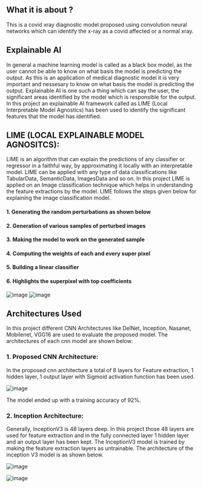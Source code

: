 ## What it is about ?
This is a covid xray diagnostic model proposed using convolution neural networks which can identify the x-ray as a covid affected or a normal xray.  

## Explainable AI
In general a machine learning model is called as a black box model, as the user cannot be able to know on what basis the model is predicting the output. As this is an application of medical diagnostic model it is very important and nessesary to know on what basis the model is predicting the output. Explainable AI is one such a thing which can say the user, the significant areas identified by the model which is responsible for the output. In this project an explainable AI framework called as LIME (Local Interpretable Model Agnostics) has been used to identify the significant features that the model has identified.

## LIME (LOCAL EXPLAINABLE MODEL AGNOSITCS): 
LIME is an algorithm that can explain the predictions of any classifier or regressor in a faithful way, by approximating it locally with an interpretable model. LIME can be applied with any type of data classifications like TabularData, SemanticData, ImagesData and so on. In this project LIME is applied on an Image classification technique which helps in understanding the feature extractions by the model. LIME follows the steps given below for explaining the image classification model. 
#### 1. Generating the random perturbations as shown below
#### 2. Generation of various samples of perturbed images
#### 3. Making the model to work on the generated sample
#### 4. Computing the weights of each and every super pixel
#### 5. Building a linear classifier
#### 6. Highlights the superpixel with top coefficients
![image](https://user-images.githubusercontent.com/102225400/159691724-dd3d0345-27a5-4d84-bb01-53f177627663.png)
![image](https://user-images.githubusercontent.com/102225400/159691745-1516bb9e-609c-44b1-bb8b-3b2221f41066.png)

## Architectures Used
In this project different CNN Architectures like DelNet, Inception, Nasanet, Mobilenet, VGG16 are used to evaluate the proposed model. The architectures of each cnn model are shown below: 
### 1. Proposed CNN Architecture: 
In the proposed cnn architecture a total of 8 layers for Feature extraction, 1 hidden layer, 1 output layer with Sigmoid activation function has been used. 

![image](https://user-images.githubusercontent.com/102232692/159826027-b07906bf-5467-415d-af2e-3f0a3c75962f.png)

The model ended up with a training accuracy of 92%. 
### 2. Inception Architecture: 
Generally, InceptionV3 is 48 layers deep. In this project those 48 layers are used for feature extraction and in the fully connected layer 1 hidden layer and an output layer has been kept. The InceptionV3 model is trained by making the feature extraction layers as untrainable. The architecture of the inception V3 model is as shown below. 

![image](https://user-images.githubusercontent.com/102232692/159826794-01f25bdd-c9b0-457c-bd47-0c1381f4b462.png)

![image](https://user-images.githubusercontent.com/102232692/159826899-a60faab8-015f-48ce-931f-eccfca532a45.png)
